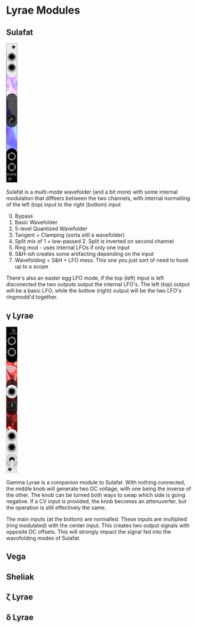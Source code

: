 # Lyrae Modules

## Sulafat
<img src="./images/Sulafat.png" alt="alt text" width="30">

Sulafat is a multi-mode wavefolder (and a bit more) with some internal modulation that diffeers between the two channels, with internal normalling of the left (top) input to the right (bottom) input


0. Bypass
1. Basic Wavefolder
2. 5-level Quantized Wavefolder
3. Tangent + Clamping (sorta still a wavefolder)
4. Split mix of 1 + low-passed 2. Split is inverted on second channel
5. Ring mod - uses internal LFOs if only one input
6. S&H-ish creates some artifacting depending on the input
7. Wavefolding + S&H + LFO mess. This one you just sort of need to hook up to a scope

There's also an easter egg LFO mode, if the top (left) input is left disconected the two outputs output the internal LFO's.
The left (top) output will be a basic LFO, while the bottow (right) output will be the two LFO's ringmodd'd together.

## γ Lyrae
<img src="./images/Gamma.png" alt="alt text" width="30">

Gamma Lyrae is a companion module to Sulafat. With nothing connected, the middle knob will generate two DC voltage, with one being the inverse of the other. The knob can be turned both ways to swap which side is going negative. If a CV input is provided, the knob becomes an attenuverter, but the operation is still effectively the same.

The main inputs (at the bottom) are normalled. These inputs are multiplied (ring modulated) with the center input. This creates two output signals with opposite DC offsets. This will strongly impact the signal fed into the wavofolding modes of Sulafat.

## Vega

## Sheliak

## ζ Lyrae

## δ Lyrae
